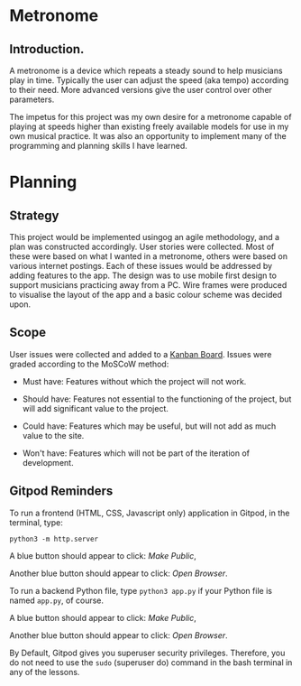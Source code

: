 # Metronome

## Introduction.
A metronome is a device which repeats a steady sound to help musicians play in time. Typically the user can adjust the speed (aka tempo) according to their need. More advanced versions give the user control over other parameters.

The impetus for this project was my own desire for a metronome capable of playing at speeds higher than existing freely available models for use in my own musical practice. It was also an opportunity to implement many of the programming and planning skills I have learned.

# Planning

## Strategy
This project would be implemented usingog an agile methodology, and a plan was constructed accordingly. User stories were collected. Most of these were based on what I wanted in a metronome, others were based on various internet postings. Each of these issues would be addressed by adding features to the app. The design was to use mobile first design to support musicians practicing away from a PC. Wire frames were produced to visualise the layout of the app and a basic colour scheme was decided upon.

## Scope
User issues were collected and added to a [Kanban Board](https://github.com/users/ewradcliffe/projects/10/views/1). Issues were graded according to the MoSCoW method:

- Must have: Features without which the project will not work.

- Should have: Features not essential to the functioning of the project, but will add significant value to the project.

- Could have: Features which may be useful, but will not add as much value to the site.

- Won't have: Features which will not be part of the iteration of development.



## Gitpod Reminders

To run a frontend (HTML, CSS, Javascript only) application in Gitpod, in the terminal, type:

`python3 -m http.server`

A blue button should appear to click: _Make Public_,

Another blue button should appear to click: _Open Browser_.

To run a backend Python file, type `python3 app.py` if your Python file is named `app.py`, of course.

A blue button should appear to click: _Make Public_,

Another blue button should appear to click: _Open Browser_.

By Default, Gitpod gives you superuser security privileges. Therefore, you do not need to use the `sudo` (superuser do) command in the bash terminal in any of the lessons.


